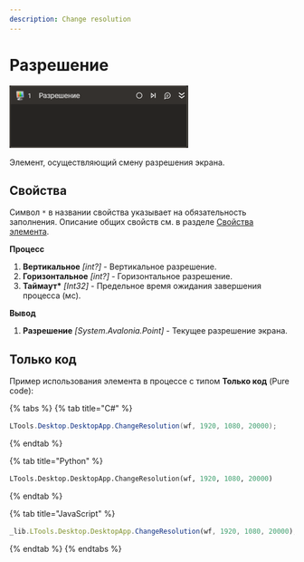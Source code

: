 ```yaml
---
description: Change resolution
---
```


# Разрешение

![](../../../.gitbook/assets1/change-resolution.png)

Элемент, осуществляющий смену разрешения экрана.

## Свойства

Символ `*` в названии свойства указывает на обязательность заполнения. Описание общих свойств см. в разделе [Свойства элемента](https://docs.primo-rpa.ru/primo-rpa/primo-studio/process/elements#svoistva-elementa).

**Процесс**  
1. **Вертикальное** *[int?]* - Вертикальное разрешение.  
1. **Горизонтальное** *[int?]* - Горизонтальное разрешение.   
1. **Таймаут\*** *[Int32]* - Предельное время ожидания завершения процесса (мс).  

**Вывод**
1. **Разрешение** *[System.Avalonia.Point]* - Текущее разрешение экрана.  

## Только код
Пример использования элемента в процессе с типом **Только код** (Pure code):  

{% tabs %}
{% tab title="C#" %}
```csharp
LTools.Desktop.DesktopApp.ChangeResolution(wf, 1920, 1080, 20000);
```
{% endtab %}

{% tab title="Python" %}
```python
LTools.Desktop.DesktopApp.ChangeResolution(wf, 1920, 1080, 20000)
```
{% endtab %}

{% tab title="JavaScript" %}
```javascript
_lib.LTools.Desktop.DesktopApp.ChangeResolution(wf, 1920, 1080, 20000);
```
{% endtab %}
{% endtabs %}


